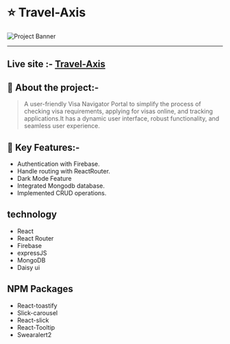 

# :star: Travel-Axis
![Project Banner](https://i.ibb.co.com/6nYPp2H/banner3.png)   
___
## Live site :- [Travel-Axis](https://travel-axis-780d3.web.app/)

## :book: About the project:-
> A user-friendly Visa Navigator Portal to simplify the process of
 checking visa requirements, applying for visas online, and tracking applications.It has a dynamic user interface, robust functionality, and
 seamless user experience.

## :rocket: Key Features:-
- Authentication with Firebase.
- Handle routing with ReactRouter.
- Dark Mode Feature
- Integrated Mongodb database.
- Implemented CRUD operations.




## technology

- React 
- React Router
- Firebase
- expressJS
- MongoDB
- Daisy ui

## NPM Packages 

- React-toastify
- Slick-carousel
- React-slick
- React-Tooltip
- Swearalert2


 
